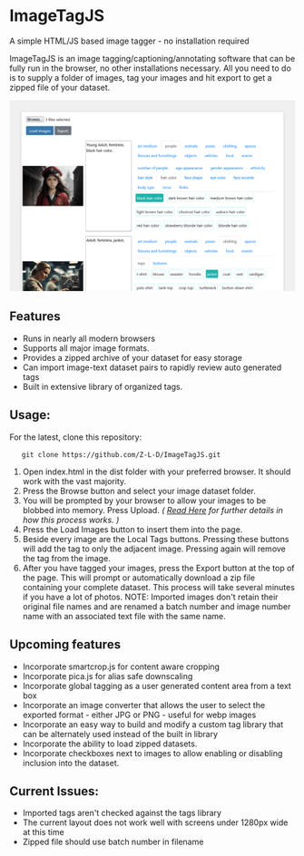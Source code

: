 # ImageTagJS
A simple HTML/JS based image tagger - no installation required


ImageTagJS is an image tagging/captioning/annotating software that can be fully run in the browser, no other installations necessary. All you need to do is to supply a folder of images, tag your images and hit export to get a zipped file of your dataset.

<img src="ImageTagJS.png"/>

## Features
* Runs in nearly all modern browsers
* Supports all major image formats.
* Provides a zipped archive of your dataset for easy storage
* Can import image-text dataset pairs to rapidly review auto generated tags
* Built in extensive library of organized tags.

## Usage:

For the latest, clone this repository:

```
   git clone https://github.com/Z-L-D/ImageTagJS.git
```

1. Open index.html in the dist folder with your preferred browser. It should work with the vast majority.
1. Press the Browse button and select your image dataset folder.
1. You will be prompted by your browser to allow your images to be blobbed into memory. Press Upload. *( [Read Here](https://developer.mozilla.org/en-US/docs/Web/API/HTMLInputElement/webkitdirectory) for further details in how this process works. )*
1. Press the Load Images button to insert them into the page.
1. Beside every image are the Local Tags buttons. Pressing these buttons will add the tag to only the adjacent image. Pressing again will remove the tag from the image.
1. After you have tagged your images, press the Export button at the top of the page. This will prompt or automatically download a zip file containing your complete dataset. This process will take several minutes if you have a lot of photos. NOTE: Imported images don't retain their original file names and are renamed a batch number and image number name with an associated text file with the same name.

## Upcoming features
* Incorporate smartcrop.js for content aware cropping
* Incorporate pica.js for alias safe downscaling
* Incorporate global tagging as a user generated content area from a text box
* Incorporate an image converter that allows the user to select the exported format - either JPG or PNG - useful for webp images
* Incorporate an easy way to build and modify a custom tag library that can be alternately used instead of the built in library
* Incorporate the ability to load zipped datasets.
* Incorporate checkboxes next to images to allow enabling or disabling inclusion into the dataset.

## Current Issues:
* Imported tags aren't checked against the tags library
* The current layout does not work well with screens under 1280px wide at this time
* Zipped file should use batch number in filename